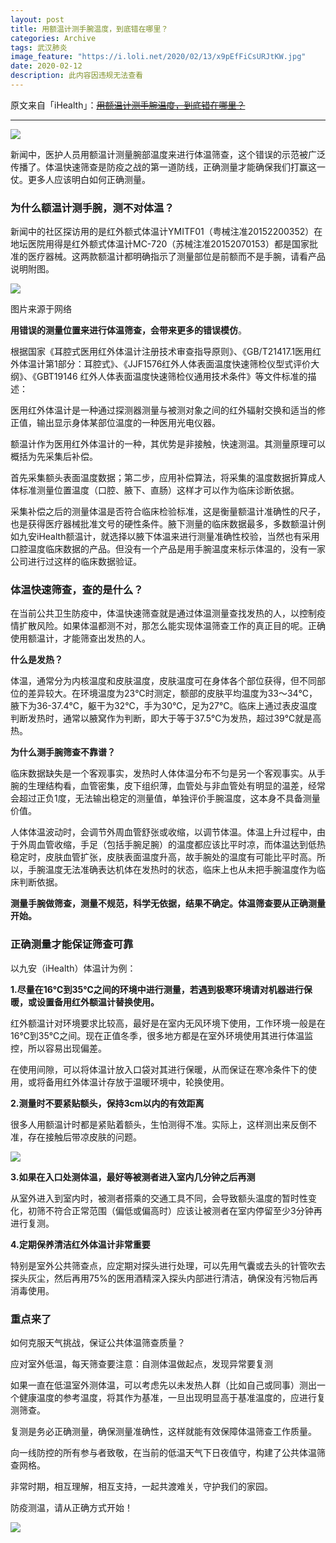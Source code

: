```yaml
---
layout: post
title: 用额温计测手腕温度，到底错在哪里？
categories: Archive
tags: 武汉肺炎
image_feature: "https://i.loli.net/2020/02/13/x9pEfFiCsURJtKW.jpg"
date: 2020-02-12
description: 此内容因违规无法查看
---
```


原文来自「iHealth」：~~[用额温计测手腕温度，到底错在哪里？](http://206.189.252.32:8083/%E7%94%A8%E9%A2%9D%E6%B8%A9%E8%AE%A1%E6%B5%8B%E6%89%8B%E8%85%95%E6%B8%A9%E5%BA%A6%EF%BC%8C%E5%88%B0%E5%BA%95%E9%94%99%E5%9C%A8%E5%93%AA%E9%87%8C%EF%BC%9F.html)~~

---

![](https://i.loli.net/2020/02/13/x9pEfFiCsURJtKW.jpg)

新闻中，医护人员用额温计测量腕部温度来进行体温筛查，这个错误的示范被广泛传播了。体温快速筛查是防疫之战的第一道防线，正确测量才能确保我们打赢这一仗。更多人应该明白如何正确测量。

### 为什么额温计测手腕，测不对体温？

新闻中的社区探访用的是红外额式体温计YMITF01（粤械注准20152200352）在地坛医院用得是红外额式体温计MC-720（苏械注准20152070153）都是国家批准的医疗器械。这两款额温计都明确指示了测量部位是前额而不是手腕，请看产品说明附图。

![](https://i.loli.net/2020/02/13/lwmx2j1QeGiVv8r.jpg)

<figcaption>图片来源于网络</figcaption>

**用错误的测量位置来进行体温筛查，会带来更多的错误模仿**。

根据国家《耳腔式医用红外体温计注册技术审查指导原则》、《GB/T21417.1医用红外体温计第1部分：耳腔式》、《JJF1576红外人体表面温度快速筛检仪型式评价大纲》、《GBT19146 红外人体表面温度快速筛检仪通用技术条件》等文件标准的描述：

医用红外体温计是一种通过探测器测量与被测对象之间的红外辐射交换和适当的修正值，输出显示身体某部位温度的一种医用光电仪器。

额温计作为医用红外体温计的一种，其优势是非接触，快速测温。其测量原理可以概括为先采集后补偿。

首先采集额头表面温度数据；第二步，应用补偿算法，将采集的温度数据折算成人体标准测量位置温度（口腔、腋下、直肠）这样才可以作为临床诊断依据。

采集补偿之后的测量体温是否符合临床检验标准，这是衡量额温计准确性的尺子，也是获得医疗器械批准文号的硬性条件。腋下测量的临床数据最多，多数额温计例如九安iHealth额温计，就选择以腋下体温来进行测量准确性校验，当然也有采用口腔温度临床数据的产品。但没有一个产品是用手腕温度来标示体温的，没有一家公司进行过这样的临床数据验证。

### 体温快速筛查，查的是什么？

在当前公共卫生防疫中，体温快速筛查就是通过体温测量查找发热的人，以控制疫情扩散风险。如果体温都测不对，那怎么能实现体温筛查工作的真正目的呢。正确使用额温计，才能筛查出发热的人。

**什么是发热？**

体温，通常分为内核温度和皮肤温度，皮肤温度可在身体各个部位获得，但不同部位的差异较大。在环境温度为23℃时测定，额部的皮肤平均温度为33～34℃，腋下为36-37.4℃，躯干为32℃，手为30℃，足为27℃。临床上通过表皮温度判断发热时，通常以腋窝作为判断，即大于等于37.5℃为发热，超过39℃就是高热。

**为什么测手腕筛查不靠谱？**

临床数据缺失是一个客观事实，发热时人体体温分布不匀是另一个客观事实。从手腕的生理结构看，血管密集，皮下组织薄，血管处与非血管处有明显的温差，经常会超过正负1度，无法输出稳定的测量值，单独评价手腕温度，这本身不具备测量价值。

人体体温波动时，会调节外周血管舒张或收缩，以调节体温。体温上升过程中，由于外周血管收缩，手足（包括手腕足腕）的温度都应该比平时凉，而体温达到低热稳定时，皮肤血管扩张，皮肤表面温度升高，故手腕处的温度有可能比平时高。所以，手腕温度无法准确表达机体在发热时的状态，临床上也从未把手腕温度作为临床判断依据。

**测量手腕做筛查，测量不规范，科学无依据，结果不确定。体温筛查要从正确测量开始。**

### 正确测量才能保证筛查可靠

以九安（iHealth）体温计为例：

**1.尽量在16℃到35℃之间的环境中进行测量，若遇到极寒环境请对机器进行保暖，或设置备用红外额温计替换使用。**

红外额温计对环境要求比较高，最好是在室内无风环境下使用，工作环境一般是在16℃到35℃之间。现在正值冬季，很多地方都是在室外环境使用其进行体温监控，所以容易出现偏差。

在使用间隙，可以将体温计放入口袋对其进行保暖，从而保证在寒冷条件下的使用，或将备用红外体温计存放于温暖环境中，轮换使用。

**2.测量时不要紧贴额头，保持3cm以内的有效距离**

很多人用额温计时都是紧贴着额头，生怕测得不准。实际上，这样测出来反倒不准，存在接触后带凉皮肤的问题。

![](https://i.loli.net/2020/02/13/aAnOZ9mSwXGEPx6.jpg)

**3.如果在入口处测体温，最好等被测者进入室内几分钟之后再测**

从室外进入到室内时，被测者搭乘的交通工具不同，会导致额头温度的暂时性变化，初筛不符合正常范围（偏低或偏高时）应该让被测者在室内停留至少3分钟再进行复测。

**4.定期保养清洁红外体温计非常重要**

特别是室外公共筛查点，应定期对探头进行处理，可以先用气囊或去头的针管吹去探头灰尘，然后再用75%的医用酒精深入探头内部进行清洁，确保没有污物后再消毒使用。

### 重点来了

如何克服天气挑战，保证公共体温筛查质量？

应对室外低温，每天筛查要注意：自测体温做起点，发现异常要复测

如果一直在低温室外测体温，可以考虑先以未发热人群（比如自己或同事）测出一个健康温度的参考温度，将其作为基准，一旦出现明显高于基准温度的，应进行复测筛查。

复测是务必正确测量，确保测量准确性，这样就能有效保障体温筛查工作质量。

向一线防控的所有参与者致敬，在当前的低温天气下日夜值守，构建了公共体温筛查网格。

非常时期，相互理解，相互支持，一起共渡难关，守护我们的家园。

防疫测温，请从正确方式开始！

![](https://i.loli.net/2020/02/13/wz1eQCHO9xPSYuJ.jpg)
